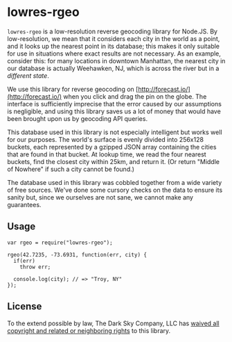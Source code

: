 lowres-rgeo
===========

`lowres-rgeo` is a low-resolution reverse geocoding library for Node.JS. By
low-resolution, we mean that it considers each city in the world as a point,
and it looks up the nearest point in its database; this makes it only suitable
for use in situations where exact results are not necessary. As an example,
consider this: for many locations in downtown Manhattan, the nearest city in
our database is actually Weehawken, NJ, which is across the river but in a
*different state*.

We use this library for reverse geocoding on
[http://forecast.io/](http://forecast.io/) when you click and drag the pin on
the globe. The interface is sufficiently imprecise that the error caused by our
assumptions is negligible, and using this library saves us a lot of money that
would have been brought upon us by geocoding API queries.

This database used in this library is not especially intelligent but works well
for our purposes. The world's surface is evenly divided into 256x128 buckets,
each represented by a gzipped JSON array containing the cities that are found
in that bucket. At lookup time, we read the four nearest buckets, find the
closest city within 25km, and return it. (Or return "Middle of Nowhere" if such
a city cannot be found.)

The database used in this library was cobbled together from a wide variety of
free sources. We've done some cursory checks on the data to ensure its sanity
but, since we ourselves are not sane, we cannot make any guarantees.

Usage
-----

    var rgeo = require("lowres-rgeo");

    rgeo(42.7235, -73.6931, function(err, city) {
      if(err)
        throw err;

      console.log(city); // => "Troy, NY"
    });


License
-------

To the extend possible by law, The Dark Sky Company, LLC has [waived all
copyright and related or neighboring rights][cc0] to this library.

[cc0]: http://creativecommons.org/publicdomain/zero/1.0/
